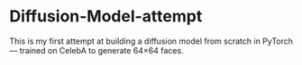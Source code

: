 # Diffusion-Model-attempt
This is my first attempt at building a diffusion model from scratch in PyTorch — trained on CelebA to generate 64×64 faces.
